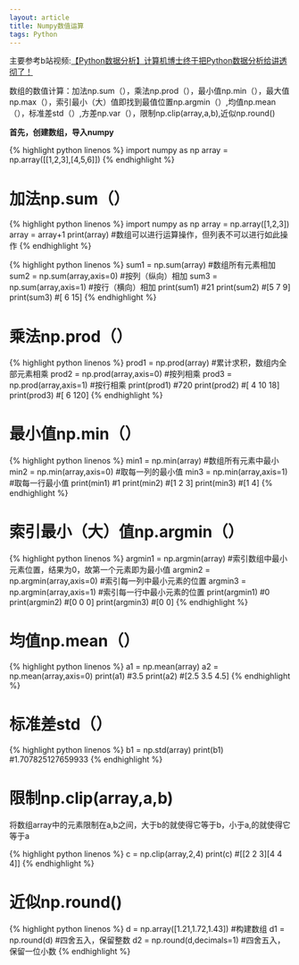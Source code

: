 ```yaml
---
layout: article
title: Numpy数值运算
tags: Python
---
```



主要参考b站视频:[【Python数据分析】计算机博士终于把Python数据分析给讲透彻了！](https://www.bilibili.com/video/BV1tM4y1572a/)

 数组的数值计算：加法np.sum（），乘法np.prod（），最小值np.min（），最大值np.max（），索引最小（大）值即找到最值位置np.argmin（）,均值np.mean（），标准差std（）,方差np.var（），限制np.clip(array,a,b),近似np.round()

<!--more-->

<b>首先，创建数组，导入numpy</b>

{% highlight python linenos %}
import numpy as np
array = np.array([[1,2,3],[4,5,6]])
{% endhighlight %}

# 加法np.sum（）

{% highlight python linenos %}
import numpy as np
array = np.array([1,2,3])
array = array+1
print(array)   #数组可以进行运算操作，但列表不可以进行如此操作
{% endhighlight %}

{% highlight python linenos %}
sum1 = np.sum(array)   #数组所有元素相加
sum2 = np.sum(array,axis=0)  #按列（纵向）相加
sum3 = np.sum(array,axis=1)  #按行（横向）相加
print(sum1)   #21
print(sum2)   #[5 7 9]
print(sum3)   #[ 6 15]
{% endhighlight %}


# 乘法np.prod（）

{% highlight python linenos %}
prod1 = np.prod(array) #累计求积，数组内全部元素相乘
prod2 = np.prod(array,axis=0)  #按列相乘
prod3 = np.prod(array,axis=1)  #按行相乘
print(prod1)  #720
print(prod2)  #[ 4 10 18]
print(prod3)  #[  6 120]
{% endhighlight %}

# 最小值np.min（）

{% highlight python linenos %}
min1 = np.min(array)  #数组所有元素中最小
min2 = np.min(array,axis=0) #取每一列的最小值
min3 = np.min(array,axis=1) #取每一行最小值
print(min1)  #1
print(min2)  #[1 2 3]
print(min3)  #[1 4]
{% endhighlight %}

# 索引最小（大）值np.argmin（）

{% highlight python linenos %}
argmin1 = np.argmin(array)  #索引数组中最小元素位置，结果为0，故第一个元素即为最小值
argmin2 = np.argmin(array,axis=0)  #索引每一列中最小元素的位置
argmin3 = np.argmin(array,axis=1)  #索引每一行中最小元素的位置
print(argmin1)  #0
print(argmin2)  #[0 0 0]
print(argmin3)  #[0 0]
{% endhighlight %}

# 均值np.mean（）

{% highlight python linenos %}
a1 = np.mean(array)
a2 = np.mean(array,axis=0)
print(a1)  #3.5
print(a2)  #[2.5 3.5 4.5]
{% endhighlight %}

# 标准差std（）

{% highlight python linenos %}
b1 = np.std(array)
print(b1)  #1.707825127659933
{% endhighlight %}

# 限制np.clip(array,a,b)

将数组array中的元素限制在a,b之间，大于b的就使得它等于b，小于a,的就使得它等于a

{% highlight python linenos %}
c = np.clip(array,2,4)
print(c)   #[[2 2 3][4 4 4]]
{% endhighlight %}

# 近似np.round()
{% highlight python linenos %}
d = np.array([1.21,1.72,1.43]) #构建数组
d1 = np.round(d)  #四舍五入，保留整数
d2 = np.round(d,decimals=1)  #四舍五入，保留一位小数
{% endhighlight %}